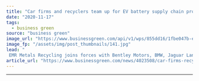 ```yaml
---
title: "Car firms and recyclers team up for EV battery supply chain project"
date: "2020-11-17"
tags: 
  - business green
source: "business green"
image_url: "https://www.businessgreen.com/api/v1/wps/855dd16/1fbe047b-e9f9-4f6a-b0eb-97ef943934a7/1/Connected-Energy-second-life-battery-energy-storage-system-185x114.jpg"
image_fp: "/assets/img/post_thumbnails/141.jpg"
lead: "
 EMR Metals Recycling joins forces with Bentley Motors, BMW, Jaguar Land Rover, and a host of partners to develop UK EV battery recycling supply chain ..."
article_url: "https://www.businessgreen.com/news/4023508/car-firms-recyclers-team-ev-battery-supply-chain-project"
---
```


---
